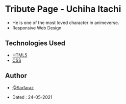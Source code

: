 # Tribute Page - Uchiha Itachi

- He is one of the most loved character in animeverse.
- Responsive Web Design

## Technologies Used

- [HTML5](https://developer.mozilla.org/en-US/docs/Glossary/HTML5)
- [CSS](https://developer.mozilla.org/en-US/docs/Web/CSS)
  
## Author

- [@Sarfaraz](https://www.github.com/GoogolDKhan)

- Dated : 24-05-2021